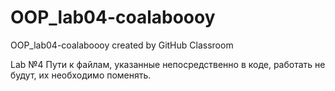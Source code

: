 # OOP_lab04-coalaboooy
OOP_lab04-coalaboooy created by GitHub Classroom

Lab №4
Пути к файлам, указанные непосредственно в коде, работать не будут, их необходимо поменять.
